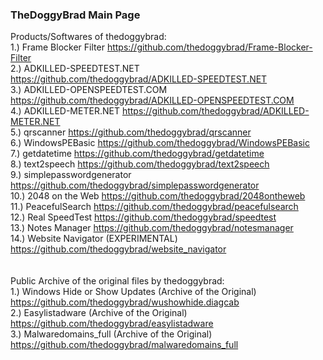 ### TheDoggyBrad Main Page
Products/Softwares of thedoggybrad:
<br>
1.) Frame Blocker Filter https://github.com/thedoggybrad/Frame-Blocker-Filter 
<br>
2.) ADKILLED-SPEEDTEST.NET https://github.com/thedoggybrad/ADKILLED-SPEEDTEST.NET
<br>
3.) ADKILLED-OPENSPEEDTEST.COM https://github.com/thedoggybrad/ADKILLED-OPENSPEEDTEST.COM
<br>
4.) ADKILLED-METER.NET https://github.com/thedoggybrad/ADKILLED-METER.NET
<br>
5.) qrscanner https://github.com/thedoggybrad/qrscanner
<br>
6.) WindowsPEBasic https://github.com/thedoggybrad/WindowsPEBasic
<br>
7.) getdatetime https://github.com/thedoggybrad/getdatetime
<br>
8.) text2speech https://github.com/thedoggybrad/text2speech
<br>
9.) simplepasswordgenerator https://github.com/thedoggybrad/simplepasswordgenerator
<br>
10.) 2048 on the Web https://github.com/thedoggybrad/2048ontheweb
<br>
11.) PeacefulSearch https://github.com/thedoggybrad/peacefulsearch
<br>
12.) Real SpeedTest https://github.com/thedoggybrad/speedtest
<br>
13.) Notes Manager https://github.com/thedoggybrad/notesmanager
<br>
14.) Website Navigator (EXPERIMENTAL) https://github.com/thedoggybrad/website_navigator
<br>
<br>
<br>
Public Archive of the original files by thedoggybrad:
<br>
1.) Windows Hide or Show Updates (Archive of the Original) https://github.com/thedoggybrad/wushowhide.diagcab
<br>
2.) Easylistadware (Archive of the Original) https://github.com/thedoggybrad/easylistadware
<br>
3.) Malwaredomains_full (Archive of the Original) https://github.com/thedoggybrad/malwaredomains_full
